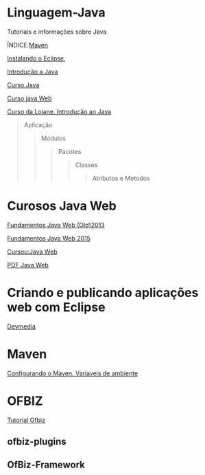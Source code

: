 # Linguagem-Java
Tutoriais e informações sobre Java

ÍNDICE
[Maven](https://github.com/carloshumberto28/Linguagem-Java/blob/main/README.md#maven)

[Instalando o Eclipse](https://youtu.be/sBVBuN-ZfG8),

[Introdução a Java](https://www.youtube.com/watch?v=gsy5GqwWqjw&t=182s)

[Curso Java](https://www.youtube.com/watch?v=6cgdclqm768&t=609s)

[Curso java Web](https://www.youtube.com/channel/UCfZokasaM2WVd7OM07pnktQ)

[Curso da Loiane. Introdução ao Java](https://www.youtube.com/watch?v=mu2ti43cgwc&list=PLGxZ4Rq3BOBq0KXHsp5J3PxyFaBIXVs3r&index=6)

>Aplicação
>>Módulos
>>>Pacotes
>>>>Classes
>>>>>Atributos e Metodos


# Curosos Java Web

[Fundamentos Java Web (Old)2013](https://www.youtube.com/watch?v=oWqryJpvFeg&list=PLKvsMn7xWutZ4P8U5KvF0kxpaCCbcW02A)

[Fundamentos Java Web 2015](https://www.youtube.com/watch?v=A9WRuhzVD80&list=PLKvsMn7xWutZ_kx6CRoVNxV2Bwt4xHQ6o)

[Cursou:Java Web](https://www.cursou.com.br/informatica/programacao/programacao-java-web/#player)

[PDF Java Web](https://www.caelum.com.br/apostila/apostila-java-web.pdf)

# Criando e publicando aplicações web com Eclipse

[Devmedia](https://www.devmedia.com.br/criando-e-publicando-aplicacoes-web-com-eclipse/28024)

# Maven
[Configurando o Maven. Variaveis de ambiente](https://www.youtube.com/watch?v=-ucX5w8Zm8s)


# OFBIZ
[Tutorial Ofbiz](https://cwiki.apache.org/confluence/display/OFBIZ/OFBiz+Tutorial+-+A+Beginners+Development+Guide+for+16.11#OFBizTutorialABeginnersDevelopmentGuidefor16.11-CreateYourFirstApplication(HelloWorld...))

## ofbiz-plugins


## OfBiz-Framework












